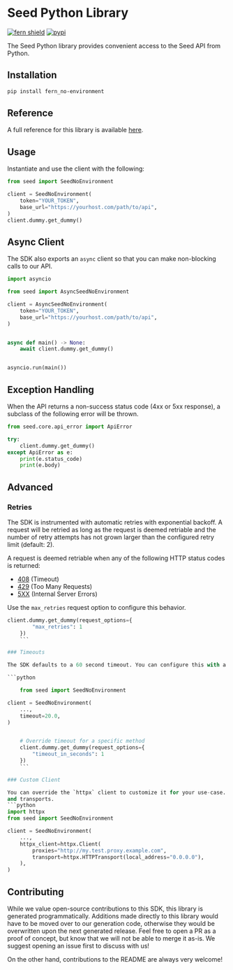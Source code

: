 # Seed Python Library

[![fern shield](https://img.shields.io/badge/%F0%9F%8C%BF-Built%20with%20Fern-brightgreen)](https://buildwithfern.com?utm_source=github&utm_medium=github&utm_campaign=readme&utm_source=Seed%2FPython)
[![pypi](https://img.shields.io/pypi/v/fern_no-environment)](https://pypi.python.org/pypi/fern_no-environment)

The Seed Python library provides convenient access to the Seed API from Python.

## Installation

```sh
pip install fern_no-environment
```

## Reference

A full reference for this library is available [here](./reference.md).

## Usage

Instantiate and use the client with the following:

```python
from seed import SeedNoEnvironment

client = SeedNoEnvironment(
    token="YOUR_TOKEN",
    base_url="https://yourhost.com/path/to/api",
)
client.dummy.get_dummy()
```

## Async Client

The SDK also exports an `async` client so that you can make non-blocking calls to our API.

```python
import asyncio

from seed import AsyncSeedNoEnvironment

client = AsyncSeedNoEnvironment(
    token="YOUR_TOKEN",
    base_url="https://yourhost.com/path/to/api",
)


async def main() -> None:
    await client.dummy.get_dummy()


asyncio.run(main())
```

## Exception Handling

When the API returns a non-success status code (4xx or 5xx response), a subclass of the following error
will be thrown.

```python
from seed.core.api_error import ApiError

try:
    client.dummy.get_dummy()
except ApiError as e:
    print(e.status_code)
    print(e.body)
```

## Advanced

### Retries

The SDK is instrumented with automatic retries with exponential backoff. A request will be retried as long
as the request is deemed retriable and the number of retry attempts has not grown larger than the configured
retry limit (default: 2).

A request is deemed retriable when any of the following HTTP status codes is returned:

- [408](https://developer.mozilla.org/en-US/docs/Web/HTTP/Status/408) (Timeout)
- [429](https://developer.mozilla.org/en-US/docs/Web/HTTP/Status/429) (Too Many Requests)
- [5XX](https://developer.mozilla.org/en-US/docs/Web/HTTP/Status/500) (Internal Server Errors)

Use the `max_retries` request option to configure this behavior.

```python
client.dummy.get_dummy(request_options={
        "max_retries": 1
    })
    ```

### Timeouts

The SDK defaults to a 60 second timeout. You can configure this with a timeout option at the client or request level.

```python

    from seed import SeedNoEnvironment

client = SeedNoEnvironment(
    ...,
    timeout=20.0,
)


    # Override timeout for a specific method
    client.dummy.get_dummy(request_options={
        "timeout_in_seconds": 1
    })
    ```

### Custom Client

You can override the `httpx` client to customize it for your use-case. Some common use-cases include support for proxies
and transports.
```python
import httpx
from seed import SeedNoEnvironment

client = SeedNoEnvironment(
    ...,
    httpx_client=httpx.Client(
        proxies="http://my.test.proxy.example.com",
        transport=httpx.HTTPTransport(local_address="0.0.0.0"),
    ),
)
```

## Contributing

While we value open-source contributions to this SDK, this library is generated programmatically.
Additions made directly to this library would have to be moved over to our generation code,
otherwise they would be overwritten upon the next generated release. Feel free to open a PR as
a proof of concept, but know that we will not be able to merge it as-is. We suggest opening
an issue first to discuss with us!

On the other hand, contributions to the README are always very welcome!
